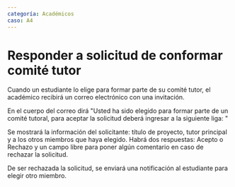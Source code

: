 ```yaml
---
categoría: Académicos
caso: A4
---
```


# Responder a solicitud de conformar comité tutor

Cuando un estudiante lo elige para formar parte de su comité tutor, el
académico recibirá un correo electrónico con una invitación. 

En el cuerpo del correo dirá "Usted ha sido elegido para formar parte
de un comité tutoral, para aceptar la solicitud deberá ingresar a la
siguiente liga: <liga>"

Se mostrará la información del solicitante: título de proyecto, tutor
principal y a los otros miembros que haya elegido. Habrá dos
respuestas: Acepto o Rechazo y un campo libre para poner algún
comentario en caso de rechazar la solicitud.

De ser rechazada la solicitud, se enviará una notificación al estudiante
para elegir otro miembro.

